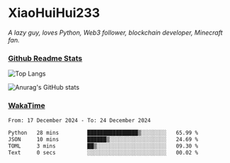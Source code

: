 # XiaoHuiHui233

*A lazy guy, loves Python, Web3 follower, blockchain developer, Minecraft fan.*

### [Github Readme Stats](https://github.com/anuraghazra/github-readme-stats)

![Top Langs](https://github-readme-stats.vercel.app/api/top-langs/?username=XiaoHuiHui233&layout=compact&theme=github_dark)

![Anurag's GitHub stats](https://github-readme-stats.vercel.app/api?username=XiaoHuiHui233&show_icons=true&theme=github_dark)

### [WakaTime](https://wakatime.com)

<!--START_SECTION:waka-->

```txt
From: 17 December 2024 - To: 24 December 2024

Python   28 mins         ████████████████▒░░░░░░░░   65.99 %
JSON     10 mins         ██████▒░░░░░░░░░░░░░░░░░░   24.69 %
TOML     3 mins          ██▒░░░░░░░░░░░░░░░░░░░░░░   09.30 %
Text     0 secs          ░░░░░░░░░░░░░░░░░░░░░░░░░   00.02 %
```

<!--END_SECTION:waka-->
